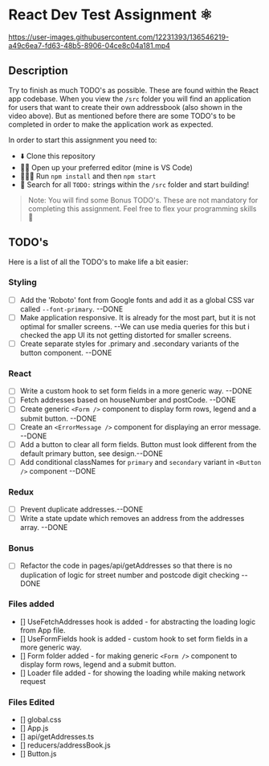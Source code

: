 # React Dev Test Assignment ⚛️

https://user-images.githubusercontent.com/12231393/136546219-a49c6ea7-fd63-48b5-8906-04ce8c04a181.mp4

## Description

Try to finish as much TODO's as possible. These are found within the React app codebase. When you view the `/src` folder you will find an application for users that want to create their own addressbook (also shown in the video above). But as mentioned before there are some TODO's to be completed in order to make the application work as expected.

In order to start this assignment you need to:

- ⬇️ Clone this repository
- 👨‍💻 Open up your preferred editor (mine is VS Code)
- 🏃🏻‍♂️ Run `npm install` and then `npm start`
- 🔎 Search for all `TODO:` strings within the `/src` folder and start building!

> Note: You will find some Bonus TODO's. These are not mandatory for completing this assignment. Feel free to flex your programming skills 💪

## TODO's

Here is a list of all the TODO's to make life a bit easier:

### Styling

- [ ] Add the 'Roboto' font from Google fonts and add it as a global CSS var called `--font-primary`. --DONE
- [ ] Make application responsive. It is already for the most part, but it is not optimal for smaller screens. --We can use media queries for this but i checked the app UI its not getting distorted for smaller screens.
- [ ] Create separate styles for .primary and .secondary variants of the button component. --DONE

### React

- [ ] Write a custom hook to set form fields in a more generic way. --DONE
- [ ] Fetch addresses based on houseNumber and postCode. --DONE
- [ ] Create generic `<Form />` component to display form rows, legend and a submit button. --DONE
- [ ] Create an `<ErrorMessage />` component for displaying an error message. --DONE
- [ ] Add a button to clear all form fields. Button must look different from the default primary button, see design.--DONE
- [ ] Add conditional classNames for `primary` and `secondary` variant in `<Button />` component --DONE

### Redux

- [ ] Prevent duplicate addresses.--DONE
- [ ] Write a state update which removes an address from the addresses array. --DONE

### Bonus

- [ ] Refactor the code in pages/api/getAddresses so that there is no duplication of logic for street number and postcode digit checking --DONE

### Files added

- [] UseFetchAddresses hook is added - for abstracting the loading logic from App file.
- [] UseFormFields hook is added - custom hook to set form fields in a more generic way.
- [] Form folder added - for making generic `<Form />` component to display form rows, legend and a submit button.
- [] Loader file added - for showing the loading while making network request

### Files Edited

- [] global.css
- [] App.js
- [] api/getAddresses.ts
- [] reducers/addressBook.js
- [] Button.js
